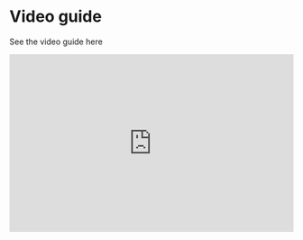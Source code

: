 # Video guide

See the video guide here

<iframe width="100%" height="315" src="https://www.youtube.com/embed/r3d0KijYlMk?si=BH4dKITqCx3-_Ec8" title="YouTube video player" frameborder="0" allow="accelerometer; autoplay; clipboard-write; encrypted-media; gyroscope; picture-in-picture; web-share" referrerpolicy="strict-origin-when-cross-origin" allowfullscreen></iframe>

